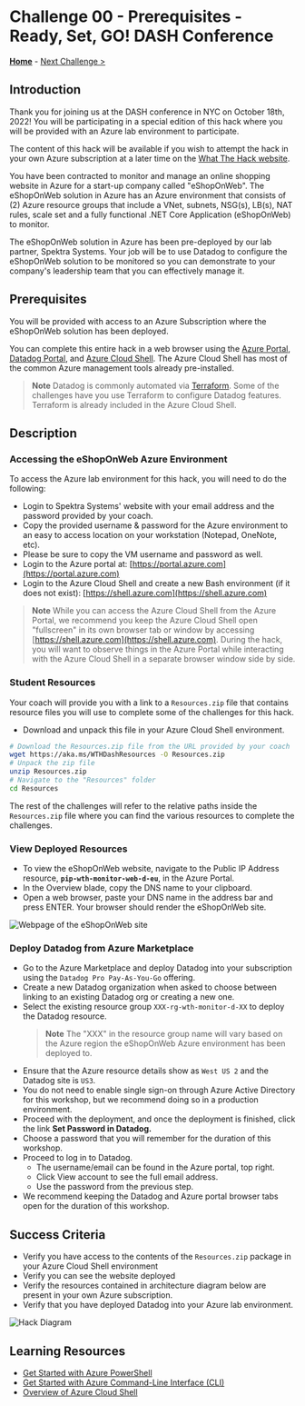 # Challenge 00 - Prerequisites - Ready, Set, GO! DASH Conference

**[Home](../README.md)** - [Next Challenge >](./Challenge-01.md)

## Introduction

Thank you for joining us at the DASH conference in NYC on October 18th, 2022! You will be participating in a special edition of this hack where you will be provided with an Azure lab environment to participate.

The content of this hack will be available if you wish to attempt the hack in your own Azure subscription at a later time on the [What The Hack website](https://aka.ms/wth).

You have been contracted to monitor and manage an online shopping website in Azure for a start-up company called "eShopOnWeb".  The eShopOnWeb solution in Azure has an Azure environment that consists of (2) Azure resource groups that include a VNet, subnets, NSG(s), LB(s), NAT rules, scale set and a fully functional .NET Core Application (eShopOnWeb) to monitor.

The eShopOnWeb solution in Azure has been pre-deployed by our lab partner, Spektra Systems. Your job will be to use Datadog to configure the eShopOnWeb solution to be monitored so you can demonstrate to your company's leadership team that you can effectively manage it.

## Prerequisites

You will be provided with access to an Azure Subscription where the eShopOnWeb solution has been deployed.

You can complete this entire hack in a web browser using the [Azure Portal](https://portal.azure.com), [Datadog Portal](https://datadog.com), and [Azure Cloud Shell](https://shell.azure.com). The Azure Cloud Shell has most of the common Azure management tools already pre-installed.

>**Note** Datadog is commonly automated via [Terraform](https://www.terraform.io/). Some of the challenges have you use Terraform to configure Datadog features. Terraform is already included in the Azure Cloud Shell.

## Description

### Accessing the eShopOnWeb Azure Environment

To access the Azure lab environment for this hack, you will need to do the following:

- Login to Spektra Systems' website with your email address and the password provided by your coach.
- Copy the provided username & password for the Azure environment to an easy to access location on your workstation (Notepad, OneNote, etc).
- Please be sure to copy the VM username and password as well.
- Login to the Azure portal at: [https://portal.azure.com](https://portal.azure.com)
- Login to the Azure Cloud Shell and create a new Bash environment (if it does not exist): [https://shell.azure.com](https://shell.azure.com)

>**Note** While you can access the Azure Cloud Shell from the Azure Portal, we recommend you keep the Azure Cloud Shell open "fullscreen" in its own browser tab or window by accessing [https://shell.azure.com](https://shell.azure.com). During the hack, you will want to observe things in the Azure Portal while interacting with the Azure Cloud Shell in a separate browser window side by side.

### Student Resources

Your coach will provide you with a link to a `Resources.zip` file that contains resource files you will use to complete some of the challenges for this hack.

- Download and unpack this file in your Azure Cloud Shell environment.

```bash
# Download the Resources.zip file from the URL provided by your coach
wget https://aka.ms/WTHDashResources -O Resources.zip
# Unpack the zip file
unzip Resources.zip
# Navigate to the "Resources" folder
cd Resources
```

The rest of the challenges will refer to the relative paths inside the `Resources.zip` file where you can find the various resources to complete the challenges.

### View Deployed Resources

- To view the eShopOnWeb website, navigate to the Public IP Address resource, **`pip-wth-monitor-web-d-eu`**, in the Azure Portal.
- In the Overview blade, copy the DNS name to your clipboard.
- Open a web browser, paste your DNS name in the address bar and press ENTER.  Your browser should render the eShopOnWeb site.

![Webpage of the eShopOnWeb site](../Images/00-23-Eshoponweb-Webpage.png)

### Deploy Datadog from Azure Marketplace
- Go to the Azure Marketplace and deploy Datadog into your subscription using the `Datadog Pro Pay-As-You-Go` offering.
- Create a new Datadog organization when asked to choose between linking to an existing Datadog org or creating a new one.
- Select the existing resource group `XXX-rg-wth-monitor-d-XX` to deploy the Datadog resource.
  >**Note** The "XXX" in the resource group name will vary based on the Azure region the eShopOnWeb Azure environment has been deployed to.
- Ensure that the Azure resource details show as `West US 2` and the Datadog site is `US3`.
- You do not need to enable single sign-on through Azure Active Directory for this workshop, but we recommend doing so in a production environment.
- Proceed with the deployment, and once the deployment is finished, click the link **Set Password in Datadog.**
- Choose a password that you will remember for the duration of this workshop.
- Proceed to log in to Datadog.
  - The username/email can be found in the Azure portal, top right.
  - Click View account to see the full email address.
  - Use the password from the previous step.
-  We recommend keeping the Datadog and Azure portal browser tabs open for the duration of this workshop.

## Success Criteria

- Verify you have access to the contents of the `Resources.zip` package in your Azure Cloud Shell environment
- Verify you can see the website deployed
- Verify the resources contained in architecture diagram below are present in your own Azure subscription.
- Verify that you have deployed Datadog into your Azure lab environment.

![Hack Diagram](../Images/datadoghackdiagram.png)

## Learning Resources

- [Get Started with Azure PowerShell](https://docs.microsoft.com/en-us/powershell/azure/get-started-azureps?view=azps-6.4.0)
- [Get Started with Azure Command-Line Interface (CLI)](https://docs.microsoft.com/en-us/cli/azure/get-started-with-azure-cli)
- [Overview of Azure Cloud Shell](https://docs.microsoft.com/en-us/azure/cloud-shell/overview)
